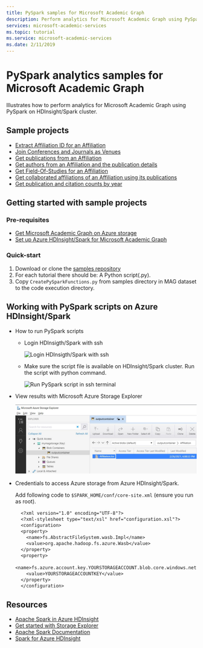 ```yaml
---
title: PySpark samples for Microsoft Academic Graph
description: Perform analytics for Microsoft Academic Graph using PySpark on HDInsight/Spark cluster
services: microsoft-academic-services
ms.topic: tutorial
ms.service: microsoft-academic-services
ms.date: 2/11/2019
---
```

# PySpark analytics samples for Microsoft Academic Graph

Illustrates how to perform analytics for Microsoft Academic Graph using PySpark on HDInsight/Spark cluster.

## Sample projects

* [Extract Affiliation ID for an Affiliation](https://github.com/Azure-Samples/microsoft-academic-graph-pyspark-samples/blob/master/src/Lab1_ExtractAffiliation.py)
* [Join Conferences and Journals as Venues](https://github.com/Azure-Samples/microsoft-academic-graph-pyspark-samples/blob/master/src/Lab2_UnionVenues.py)
* [Get publications from an Affiliation](https://github.com/Azure-Samples/microsoft-academic-graph-pyspark-samples/blob/master/src/Lab3_JoinPaperAuthorAffiliation.py)
* [Get authors from an Affiliation and the publication details](https://github.com/Azure-Samples/microsoft-academic-graph-pyspark-samples/blob/master/src/Lab4_CreateTable_Extract.py)
* [Get Field-Of-Studies for an Affiliation](https://github.com/Azure-Samples/microsoft-academic-graph-pyspark-samples/blob/master/src/Lab5_CreateTableByTvf.py)
* [Get collaborated affiliations of an Affiliation using its publications](https://github.com/Azure-Samples/microsoft-academic-graph-pyspark-samples/blob/master/src/Lab6_GetPartnerData.py)
* [Get publication and citation counts by year](https://github.com/Azure-Samples/microsoft-academic-graph-pyspark-samples/blob/master/src/Lab7_GroupByYear.py)

## Getting started with sample projects

### Pre-requisites

* [Get Microsoft Academic Graph on Azure storage](get-started-setup-provisioning.md)
* [Set up Azure HDInsight/Spark for Microsoft Academic Graph](get-started-setup-azure-hdinsight.md)

### Quick-start

1. Download or clone the [samples repository](https://github.com/Azure-Samples/microsoft-academic-graph-pyspark-samples)
2. For each tutorial there should be: A Python script(.py).
3. Copy `CreatePySparkFunctions.py` from samples directory in MAG dataset to the code execution directory.

## Working with PySpark scripts on Azure HDInsight/Spark

* How to run PySpark scripts
  * Login HDInsigth/Spark with ssh

    ![Login HDInsigth/Spark with ssh](media/samples-login-hdinsight.png "Login HDInsigth/Spark with ssh")

  * Make sure the script file is available on HDInsight/Spark cluster. Run the script with python command.

    ![Run PySpark script in ssh terminal](media/samples-run-pyspark-script.png "Run PySpark script in ssh terminal")

* View results with Microsoft Azure Storage Explorer

    ![View result with Microsoft Azure Storage Explorer](media/samples-view-pyspark-script-results.png "View result with Microsoft Azure Storage Explorer")

* Credentials to access Azure storage from Azure HDInsight/Spark.

  Add following code to `$SPARK_HOME/conf/core-site.xml` (ensure you run as root).

        <?xml version="1.0" encoding="UTF-8"?>
        <?xml-stylesheet type="text/xsl" href="configuration.xsl"?>
        <configuration>
        <property>
          <name>fs.AbstractFileSystem.wasb.Impl</name>
          <value>org.apache.hadoop.fs.azure.Wasb</value>
        </property>
        <property>
          <name>fs.azure.account.key.YOURSTORAGEACCOUNT.blob.core.windows.net</name>
          <value>YOURSTORAGEACCOUNTKEY</value>
        </property>
        </configuration>

## Resources

* [Apache Spark in Azure HDInsight](https://docs.microsoft.com/en-us/azure/hdinsight/spark/apache-spark-overview)
* [Get started with Storage Explorer](https://docs.microsoft.com/en-us/azure/vs-azure-tools-storage-manage-with-storage-explorer)
* [Apache Spark Documentation](https://spark.apache.org/docs/2.3.0/)
* [Spark for Azure HDInsight](https://blogs.msdn.microsoft.com/uk_faculty_connection/2017/03/15/spark-for-azure-hdinsight/)
